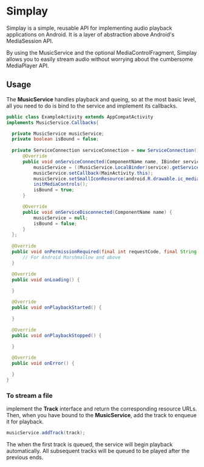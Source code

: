 # Simplay
Simplay is a simple, reusable API for implementing audio playback applications on Android. It is a layer of abstraction above Android's MediaSession API.

By using the MusicService and the optional MediaControlFragment, Simplay allows you to easily stream audio without worrying about the cumbersome MediaPlayer API.

## Usage
The <b>MusicService</b> handles playback and queing, so at the most basic level, all you need to do is bind to the service and implement its callbacks.

```java
public class ExampleActivity extends AppCompatActivity 
implements MusicService.Callbacks{

  private MusicService musicService;
  private boolean isBound = false;
    
  private ServiceConnection serviceConnection = new ServiceConnection() {
      @Override
      public void onServiceConnected(ComponentName name, IBinder service) {
          musicService = ((MusicService.LocalBinder)service).getService();
          musicService.setCallback(MainActivity.this);
          musicService.setSmallIconResource(android.R.drawable.ic_media_play);
          initMediaControls();
          isBound = true;
      }

      @Override
      public void onServiceDisconnected(ComponentName name) {
          musicService = null;
          isBound = false;
      }
  };
  
  @Override
  public void onPermissionRequired(final int requestCode, final String permission, String rationale) {
      // For Android Marshmallow and above
  }

  @Override
  public void onLoading() {
      
  }

  @Override
  public void onPlaybackStarted() {
      
  }

  @Override
  public void onPlaybackStopped() {
      
  }

  @Override
  public void onError() {

  }
}
```

### To stream a file
implement the <b>Track</b> interface and return the corresponding resource URLs. 
Then, when you have bound to the <b>MusicService</b>, add the track to enqueue it for playback.
```java
musicService.addTrack(track);
```
The when the first track is queued, the service will begin playback automatically. 
All subsequent tracks will be queued to be played after the previous ends.
